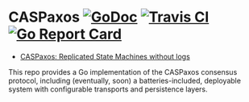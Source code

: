 # CASPaxos [![GoDoc](https://godoc.org/github.com/peterbourgon/caspaxos?status.svg)](https://godoc.org/github.com/peterbourgon/caspaxos) [![Travis CI](https://travis-ci.org/peterbourgon/caspaxos.svg?branch=master)](https://travis-ci.org/peterbourgon/caspaxos) [![Go Report Card](https://goreportcard.com/badge/peterbourgon/caspaxos)](https://goreportcard.com/report/peterbourgon/caspaxos)

- [CASPaxos: Replicated State Machines without logs](https://github.com/rystsov/caspaxos/blob/master/latex/caspaxos.pdf)

This repo provides a Go implementation of the CASPaxos consensus protocol,
including (eventually, soon) a batteries-included, deployable system
with configurable transports and persistence layers.

